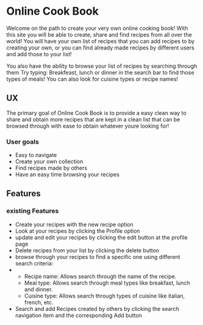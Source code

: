 # Online Cook Book

Welcome on the path to create your very own online cooking book!
With this site you will be able to create, share and find recipes from all over the world!
You will have your own list of recipes that you can add recipes to by creating your own,
or you can find already made recipes by different users and add those to your list!

You also have the ability to browse your list of recipes by searching through them
Try typing: Breakfeast, lunch or dinner in the search bar to find those types of meals!
You can also look for cuisine types or recipe names!


## UX
The primary goal of Online Cook Book is to provide a easy clean way
to share and obtain more recipes that are kept in a clean list
that can be browsed through with ease to obtain whatever youre looking for!

### User goals
* Easy to navigate
* Create your own collection
* Find recipes made by others
* Have an easy time browsing your recipes


## Features

### existing Features
* Create your recipes with the new recipe option
* Look at your recipes by clicking the Profile option
* update and edit your recipes by clicking the edit button at the profile page
* Delete recipes from your list by clicking the delete button
* browse through your recipes to find a specific one using different search criteria:
*   * Recipe name: Allows search through the name of the recipe.
    * Meal type: Allows search through meal types like breakfast, lunch and dinner.
    * Cuisine type: Allows search through types of cuisine like italian, french, etc.
* Search and add Recipes created by others by clicking the search navigation item
and the corresponding Add button
